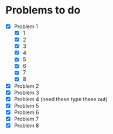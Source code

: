 # Problems to do

- [x] Problem 1
    - [x] 1
    - [x] 2
    - [x] 3
    - [x] 4
    - [x] 5
    - [x] 6
    - [x] 7
    - [x] 8
- [x] Problem 2
- [x] Problem 3
- [x] Problem 4
(need these type these out)
- [x] Problem 5 
- [x] Problem 6
- [x] Problem 7
- [x] Problem 8
